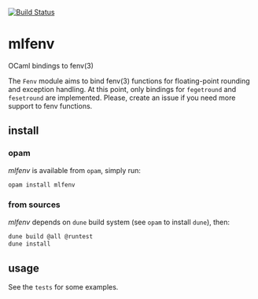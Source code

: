 [![Build Status](https://travis-ci.com/thvnx/mlfenv.svg?branch=master)](https://travis-ci.com/thvnx/mlfenv)

# mlfenv
OCaml bindings to fenv(3)

The `Fenv` module aims to bind fenv(3) functions for floating-point rounding and exception handling. At this point, only bindings for `fegetround` and `fesetround` are implemented. Please, create an issue if you need more support to fenv functions.

## install

### opam

_mlfenv_ is available from `opam`, simply run:

```bash
opam install mlfenv
```

### from sources

_mlfenv_ depends on `dune` build system (see `opam` to install `dune`), then:

```bash
dune build @all @runtest
dune install
```

## usage

See the `tests` for some examples.
